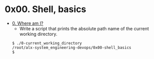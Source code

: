 # 0x00. Shell, basics 
- [0. Where am I?](https://github.com/gama1221/alx-system_engineering-devops/blob/main/0x00-shell_basics/0-current_working_directory)
	- Write a script that prints the absolute path name of the current working directory.
	```shell
	$ ./0-current_working_directory 
	/root/alx-system_engineering-devops/0x00-shell_basics
	$
	```
